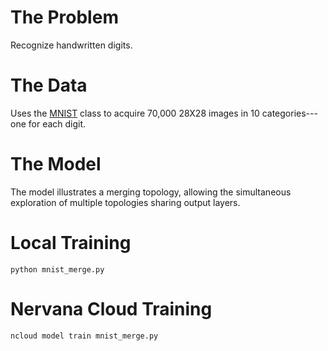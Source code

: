 # The Problem

Recognize handwritten digits.

# The Data

Uses the [MNIST](http://neon.nervanasys.com/docs/latest/datasets.html#mnist)
class to acquire 70,000 28X28 images in 10 categories---one for each digit.

# The Model

The model illustrates a merging topology, allowing the simultaneous exploration of multiple topologies sharing output layers.

# Local Training

`python mnist_merge.py`

# Nervana Cloud Training

`ncloud model train mnist_merge.py`
